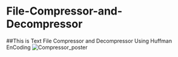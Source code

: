 # File-Compressor-and-Decompressor
##This is Text File Compressor and Decompressor Using Huffman EnCoding
![Compressor_poster](https://user-images.githubusercontent.com/88092437/178101185-34e634df-c098-4bcb-bbb9-9e5ad1d5f4a9.png)
